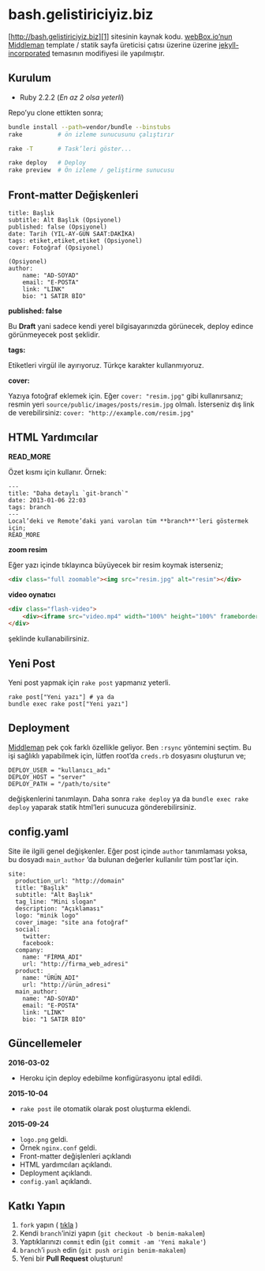 # bash.gelistiriciyiz.biz

[http://bash.gelistiriciyiz.biz][1] sitesinin
kaynak kodu. [webBox.io’nun][2] [Middleman][3] template / statik
sayfa üreticisi çatısı üzerine üzerine [jekyll-incorporated][4]
temasının modifiyesi ile yapılmıştır.


## Kurulum

* Ruby 2.2.2 (*En az 2 olsa yeterli*)

Repo’yu clone ettikten sonra;

```bash
bundle install --path=vendor/bundle --binstubs
rake          # ön izleme sunucusunu çalıştırır

rake -T       # Task’leri göster...

rake deploy   # Deploy
rake preview  # Ön izleme / geliştirme sunucusu
```

## Front-matter Değişkenleri

    title: Başlık
    subtitle: Alt Başlık (Opsiyonel)
    published: false (Opsiyonel)
    date: Tarih (YIL-AY-GÜN SAAT:DAKİKA)
    tags: etiket,etiket,etiket (Opsiyonel)
    cover: Fotoğraf (Opsiyonel)
    
    (Opsiyonel)
    author:
        name: "AD-SOYAD"
        email: "E-POSTA"
        link: "LİNK"
        bio: "1 SATIR BİO"

**published: false**

Bu **Draft** yani sadece kendi yerel bilgisayarınızda görünecek,
deploy edince görünmeyecek post şeklidir.

**tags:**

Etiketleri virgül ile ayırıyoruz. Türkçe karakter kullanmıyoruz.

**cover:**

Yazıya fotoğraf eklemek için. Eğer `cover: "resim.jpg"` gibi
kullanırsanız; resmin yeri `source/public/images/posts/resim.jpg`
olmalı. İsterseniz dış link de verebilirsiniz:
`cover: "http://example.com/resim.jpg"`


## HTML Yardımcılar

**READ_MORE**

Özet kısmı için kullanır. Örnek:

    ---
    title: "Daha detaylı `git-branch`"
    date: 2013-01-06 22:03
    tags: branch
    ---
    Local’deki ve Remote’daki yani varolan tüm **branch**'leri göstermek 
    için;
    READ_MORE
    

**zoom resim**

Eğer yazı içinde tıklayınca büyüyecek bir resim koymak isterseniz;

```html
<div class="full zoomable"><img src="resim.jpg" alt="resim"></div>
```

**video oynatıcı**

```html
<div class="flash-video">
    <div><iframe src="video.mp4" width="100%" height="100%" frameborder="0"></iframe></div>
</div>
```

şeklinde kullanabilirsiniz.


## Yeni Post

Yeni post yapmak için `rake post` yapmanız yeterli.

    rake post["Yeni yazı"] # ya da
    bundle exec rake post["Yeni yazı"]


## Deployment

[Middleman][3] pek çok farklı özellikle geliyor.
Ben `:rsync` yöntemini seçtim. Bu işi sağlıklı yapabilmek için, lütfen 
root’da `creds.rb` dosyasını oluşturun ve;

    DEPLOY_USER = "kullanıcı_adı"
    DEPLOY_HOST = "server"
    DEPLOY_PATH = "/path/to/site"

değişkenlerini tanımlayın. Daha sonra `rake deploy` ya da 
`bundle exec rake deploy` yaparak statik html’leri sunucuza 
gönderebilirsiniz.


## config.yaml

Site ile ilgili genel değişkenler. Eğer post içinde `author` tanımlaması
yoksa, bu dosyadı `main_author` ’da bulunan değerler kullanılır tüm
post’lar için.

    site:
      production_url: "http://domain"
      title: "Başlık"
      subtitle: "Alt Başlık"
      tag_line: "Mini slogan"
      description: "Açıklaması"
      logo: "minik logo"
      cover_image: "site ana fotoğraf"
      social:
        twitter: 
        facebook:
      company:
        name: "FİRMA_ADI"
        url: "http://firma_web_adresi"
      product:
        name: "ÜRÜN_ADI"
        url: "http://ürün_adresi"
      main_author:
        name: "AD-SOYAD"
        email: "E-POSTA"
        link: "LİNK"
        bio: "1 SATIR BİO"


## Güncellemeler

**2016-03-02**

* Heroku için deploy edebilme konfigürasyonu iptal edildi.

**2015-10-04**

* `rake post` ile otomatik olarak post oluşturma eklendi.

**2015-09-24**

* `logo.png` geldi.
* Örnek `nginx.conf` geldi.
* Front-matter değişlenleri açıklandı
* HTML yardımcıları açıklandı.
* Deployment açıklandı.
* `config.yaml` açıklandı.


## Katkı Yapın

1. `fork` yapın ( [tıkla](https://github.com/gelistiriciyiz-biz/bash.gelistiriciyiz.biz/fork) )
2. Kendi `branch`’inizi yapın (`git checkout -b benim-makalem`)
3. Yaptıklarınızı `commit` edin (`git commit -am 'Yeni makale'`)
4. `branch`’i `push` edin (`git push origin benim-makalem`)
5. Yeni bir **Pull Request** oluşturun!


[1]: http://bash.gelistiriciyiz.biz
[2]: https://github.com/webBoxio/middleman-boilerplate-template
[3]: https://middlemanapp.com/
[4]: https://github.com/kippt/jekyll-incorporated
